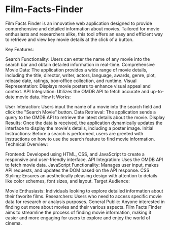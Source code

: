 # Film-Facts-Finder
Film Facts Finder is an innovative web application designed to provide comprehensive and detailed information about movies. Tailored for movie enthusiasts and researchers alike, this tool offers an easy and efficient way to retrieve and view key movie details at the click of a button.

Key Features:

Search Functionality: Users can enter the name of any movie into the search bar and obtain detailed information in real-time.
Comprehensive Movie Data: The application provides a wide range of movie details, including the title, director, writer, actors, language, awards, genre, plot, release date, ratings, box-office collection, and runtime.
Visual Representation: Displays movie posters to enhance visual appeal and context.
API Integration: Utilizes the OMDB API to fetch accurate and up-to-date movie data.
How It Works:

User Interaction: Users input the name of a movie into the search field and click the "Search Movie" button.
Data Retrieval: The application sends a query to the OMDB API to retrieve the latest details about the movie.
Display Results: Once the data is received, the application dynamically updates the interface to display the movie's details, including a poster image.
Initial Instructions: Before a search is performed, users are greeted with instructions on how to use the search feature to find movie information.
Technical Overview:

Frontend: Developed using HTML, CSS, and JavaScript to create a responsive and user-friendly interface.
API Integration: Uses the OMDB API to fetch movie data.
JavaScript Functionality: Manages user input, makes API requests, and updates the DOM based on the API response.
CSS Styling: Ensures an aesthetically pleasing design with attention to details like color schemes, font sizes, and layout.
Target Audience:

Movie Enthusiasts: Individuals looking to explore detailed information about their favorite films.
Researchers: Users who need to access specific movie data for research or analysis purposes.
General Public: Anyone interested in finding out more about movies and their various aspects.
Film Facts Finder aims to streamline the process of finding movie information, making it easier and more engaging for users to explore and enjoy the world of cinema.
